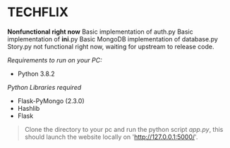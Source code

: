 # TECHFLIX
**Nonfunctional right now**
Basic implementation of auth.py
Basic implementation of __ini__.py
Basic MongoDB implementation of database.py
Story.py not functional right now, waiting for upstream to release code.

*Requirements to run on your PC:*
- Python 3.8.2

*Python Libraries required*
- Flask-PyMongo (2.3.0)
- Hashlib
- Flask

> Clone the directory to your pc and run the python script *app.py*, this should launch the website locally on 'http://127.0.0.1:5000/'.
